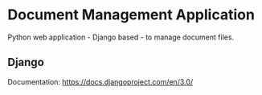 # Document Management Application
Python web application - Django based - to manage document files.

## Django
Documentation: https://docs.djangoproject.com/en/3.0/
